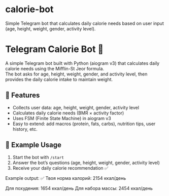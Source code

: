 # calorie-bot
Simple Telegram bot that calculates daily calorie needs based on user input (age, height, weight, gender, activity level).

# Telegram Calorie Bot 🥗

A simple Telegram bot built with Python (aiogram v3) that calculates daily calorie needs using the Mifflin-St Jeor formula.  
The bot asks for age, height, weight, gender, and activity level, then provides the daily calorie intake to maintain weight.

## 🚀 Features
- Collects user data: age, height, weight, gender, activity level
- Calculates daily calorie needs (BMR × activity factor)
- Uses FSM (Finite State Machine) in aiogram v3
- Easy to extend: add macros (protein, fats, carbs), nutrition tips, user history, etc.

## 📸 Example Usage
1. Start the bot with `/start`
2. Answer the bot’s questions (age, height, weight, gender, activity level)
3. Receive your daily calorie recommendation ✅

Example output:
✅ Твоя норма калорий: 2154 ккал/день

Для похудения: 1654 ккал/день
Для набора массы: 2454 ккал/день

